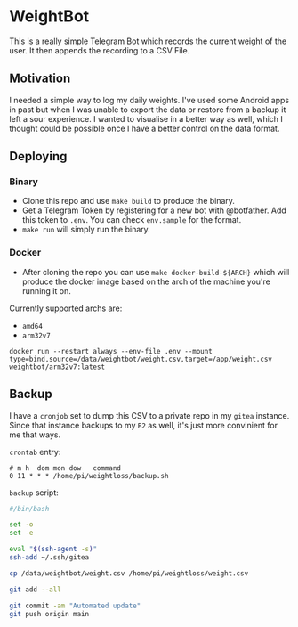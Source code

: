 # WeightBot

This is a really simple Telegram Bot which records the current weight of the user. It then appends the recording to a CSV File.

## Motivation

I needed a simple way to log my daily weights. I've used some Android apps in past but when I was unable to export the data or restore from a backup it left a sour experience.
I wanted to visualise in a better way as well, which I thought could be possible once I have a better control on the data format.

## Deploying

### Binary

- Clone this repo and use `make build` to produce the binary.
- Get a Telegram Token by registering for a new bot with @botfather. Add this token to `.env`. You can check `env.sample` for the format.
- `make run` will simply run the binary.

### Docker

- After cloning the repo you can use `make docker-build-${ARCH}` which will produce the docker image based on the arch of the machine you're running it on.

Currently supported archs are:
- `amd64`
- `arm32v7`

```
docker run --restart always --env-file .env --mount type=bind,source=/data/weightbot/weight.csv,target=/app/weight.csv weightbot/arm32v7:latest
```

## Backup

I have a `cronjob` set to dump this CSV to a private repo in my `gitea` instance. Since that instance backups to my `B2` as well, it's just more convinient for me that ways.

`crontab` entry:

```
# m h  dom mon dow   command
0 11 * * * /home/pi/weightloss/backup.sh
```

`backup` script:

```sh
#/bin/bash

set -o
set -e

eval "$(ssh-agent -s)"
ssh-add ~/.ssh/gitea

cp /data/weightbot/weight.csv /home/pi/weightloss/weight.csv

git add --all

git commit -am "Automated update"
git push origin main
```